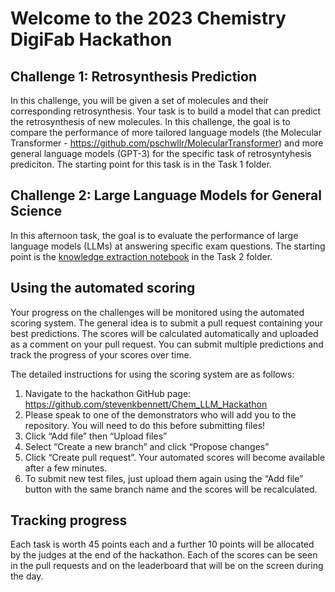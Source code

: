 # Welcome to the 2023 Chemistry DigiFab Hackathon

## Challenge 1: Retrosynthesis Prediction

In this challenge, you will be given a set of molecules and their corresponding retrosynthesis. Your task is to build a model that can predict the retrosynthesis of new molecules.
In this challenge, the goal is to compare the performance of more tailored language models (the Molecular Transformer - https://github.com/pschwllr/MolecularTransformer) and more general language models (GPT-3) for the specific task of retrosyntyhesis prediciton. 
The starting point for this task is in the Task 1 folder.

## Challenge 2: Large Language Models for General Science

In this afternoon task, the goal is to evaluate the performance of large language models (LLMs) at answering specific exam questions.
The starting point is the [knowledge extraction notebook](https://github.com/stevenkbennett/Chem_LLM_Hackathon/blob/main/Task_2/knowledge_extraction_notebook.ipynb) in the Task 2 folder.

## Using the automated scoring

Your progress on the challenges will be monitored using the automated scoring system. The general idea is to submit a pull request containing your best predictions. The scores will be calculated automatically and uploaded as a comment on your pull request. You can submit multiple predictions and track the progress of your scores over time.

The detailed instructions for using the scoring system are as follows:
1. Navigate to the hackathon GitHub page: https://github.com/stevenkbennett/Chem_LLM_Hackathon
2. Please speak to one of the demonstrators who will add you to the repository. You will need to do this before submitting files!
3. Click “Add file” then “Upload files”
4. Select “Create a new branch” and click “Propose changes”
5. Click “Create pull request”. Your automated scores will become available after a few minutes.
6. To submit new test files, just upload them again using the “Add file” button with the same branch name and the scores will be recalculated.

## Tracking progress

Each task is worth 45 points each and a further 10 points will be allocated by the judges at the end of the hackathon. Each of the scores can be seen in the pull requests and on the leaderboard that will be on the screen during the day.